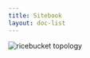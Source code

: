 ```yaml
---
title: Sitebook
layout: doc-list
---
```


![ricebucket topology](https://lucid.app/publicSegments/view/51803950-034a-4d25-80fe-3d9b48ed2a86/image.jpeg)
